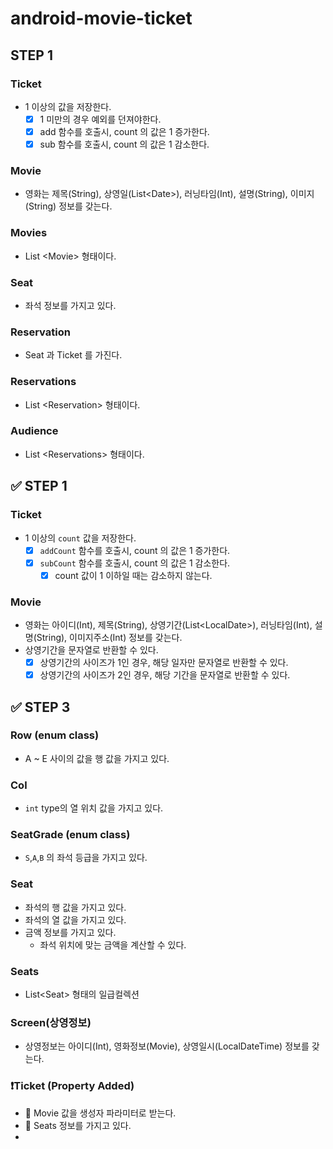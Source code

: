 # android-movie-ticket

## STEP 1

### Ticket

- 1 이상의 값을 저장한다.
  - [x] 1 미만의 경우 예외를 던져야한다.
  - [x] add 함수를 호출시, count 의 값은 1 증가한다.
  - [x] sub 함수를 호출시, count 의 값은 1 감소한다.

### Movie

- 영화는 제목(String), 상영일(List\<Date>), 러닝타임(Int), 설명(String), 이미지(String) 정보를 갖는다.

### Movies

- List \<Movie> 형태이다.

### Seat

- 좌석 정보를 가지고 있다.

### Reservation

- Seat 과 Ticket 를 가진다.

### Reservations

- List \<Reservation> 형태이다.

### Audience

- List \<Reservations> 형태이다.

## ✅ STEP 1

### Ticket
- 1 이상의 `count` 값을 저장한다.
  - [x] `addCount` 함수를 호출시, count 의 값은 1 증가한다.
  - [x] `subCount` 함수를 호출시, count 의 값은 1 감소한다.
    - [x] count 값이 1 이하일 때는 감소하지 않는다.

### Movie
- 영화는 아이디(Int), 제목(String), 상영기간(List\<LocalDate>), 러닝타임(Int), 설명(String), 이미지주소(Int) 정보를 갖는다.
- 상영기간을 문자열로 반환할 수 있다.
  - [x] 상영기간의 사이즈가 1인 경우, 해당 일자만 문자열로 반환할 수 있다.
  - [x] 상영기간의 사이즈가 2인 경우, 해당 기간을 문자열로 반환할 수 있다.

## ✅ STEP 3

### Row (enum class)
- A ~ E 사이의 값을 행 값을 가지고 있다.

### Col
- `int` type의 열 위치 값을 가지고 있다.

### SeatGrade (enum class)
- `S`,`A`,`B` 의 좌석 등급을 가지고 있다.

### Seat
- 좌석의 행 값을 가지고 있다.
- 좌석의 열 값을 가지고 있다. 
- 금액 정보를 가지고 있다.
  - 좌석 위치에 맞는 금액을 계산할 수 있다. 

### Seats
- List\<Seat> 형태의 일급컬렉션

### Screen(상영정보)
- 상영정보는 아이디(Int), 영화정보(Movie), 상영일시(LocalDateTime) 정보를 갖는다.

### ❗️Ticket (Property Added)
- 🔴 Movie 값을 생성자 파라미터로 받는다.
- 🔴 Seats 정보를 가지고 있다.
- 